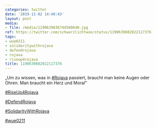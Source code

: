 ```yaml
---
categories: twitter
date: '2019-11-02 14:40:43'
layout: post
media:
- file: /media/1190639836744560640.jpg
ref: https://twitter.com/schwarzlichtwue/status/1190639882022117376
tags:
- wue0211
- solidaritywithrojava
- defendrojava
- rojava
- riseup4rojava
title: 1190639882022117376
---
```

„Um zu wissen, was in [#Rojava](/t/rojava) passiert, braucht man keine Augen oder Ohren. Man braucht ein Herz und Moral“

[#RiseUp4Rojava](/t/riseup4rojava)

[#DefendRojava](/t/defendrojava)

[#SolidarityWithRojava](/t/solidaritywithrojava)

[#wue0211](/t/wue0211) 